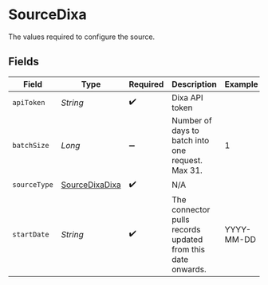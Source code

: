 # SourceDixa

The values required to configure the source.


## Fields

| Field                                                       | Type                                                        | Required                                                    | Description                                                 | Example                                                     |
| ----------------------------------------------------------- | ----------------------------------------------------------- | ----------------------------------------------------------- | ----------------------------------------------------------- | ----------------------------------------------------------- |
| `apiToken`                                                  | *String*                                                    | :heavy_check_mark:                                          | Dixa API token                                              |                                                             |
| `batchSize`                                                 | *Long*                                                      | :heavy_minus_sign:                                          | Number of days to batch into one request. Max 31.           | 1                                                           |
| `sourceType`                                                | [SourceDixaDixa](../../models/shared/SourceDixaDixa.md)     | :heavy_check_mark:                                          | N/A                                                         |                                                             |
| `startDate`                                                 | *String*                                                    | :heavy_check_mark:                                          | The connector pulls records updated from this date onwards. | YYYY-MM-DD                                                  |